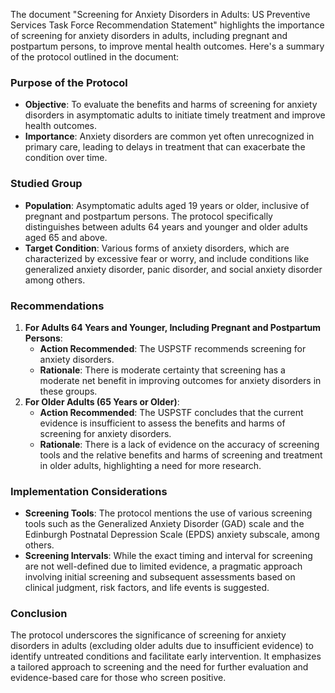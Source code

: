 The document "Screening for Anxiety Disorders in Adults: US Preventive Services Task Force Recommendation Statement" highlights the importance of screening for anxiety disorders in adults, including pregnant and postpartum persons, to improve mental health outcomes. Here's a summary of the protocol outlined in the document:

### Purpose of the Protocol
- **Objective**: To evaluate the benefits and harms of screening for anxiety disorders in asymptomatic adults to initiate timely treatment and improve health outcomes.
- **Importance**: Anxiety disorders are common yet often unrecognized in primary care, leading to delays in treatment that can exacerbate the condition over time.

### Studied Group
- **Population**: Asymptomatic adults aged 19 years or older, inclusive of pregnant and postpartum persons. The protocol specifically distinguishes between adults 64 years and younger and older adults aged 65 and above.
- **Target Condition**: Various forms of anxiety disorders, which are characterized by excessive fear or worry, and include conditions like generalized anxiety disorder, panic disorder, and social anxiety disorder among others.

### Recommendations
1. **For Adults 64 Years and Younger, Including Pregnant and Postpartum Persons**:
   - **Action Recommended**: The USPSTF recommends screening for anxiety disorders.
   - **Rationale**: There is moderate certainty that screening has a moderate net benefit in improving outcomes for anxiety disorders in these groups.
2. **For Older Adults (65 Years or Older)**:
   - **Action Recommended**: The USPSTF concludes that the current evidence is insufficient to assess the benefits and harms of screening for anxiety disorders.
   - **Rationale**: There is a lack of evidence on the accuracy of screening tools and the relative benefits and harms of screening and treatment in older adults, highlighting a need for more research.

### Implementation Considerations
- **Screening Tools**: The protocol mentions the use of various screening tools such as the Generalized Anxiety Disorder (GAD) scale and the Edinburgh Postnatal Depression Scale (EPDS) anxiety subscale, among others.
- **Screening Intervals**: While the exact timing and interval for screening are not well-defined due to limited evidence, a pragmatic approach involving initial screening and subsequent assessments based on clinical judgment, risk factors, and life events is suggested.

### Conclusion
The protocol underscores the significance of screening for anxiety disorders in adults (excluding older adults due to insufficient evidence) to identify untreated conditions and facilitate early intervention. It emphasizes a tailored approach to screening and the need for further evaluation and evidence-based care for those who screen positive.
